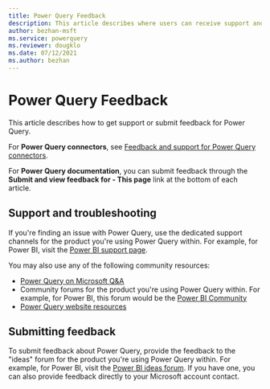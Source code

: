 ```yaml
---
title: Power Query Feedback
description: This article describes where users can receive support and share feedback for Power Query. 
author: bezhan-msft
ms.service: powerquery
ms.reviewer: dougklo
ms.date: 07/12/2021
ms.author: bezhan
---
```


# Power Query Feedback

This article describes how to get support or submit feedback for Power Query.

For **Power Query connectors**, see [Feedback and support for Power Query connectors](Connectors/ConnectorFeedback.md).

For **Power Query documentation**, you can submit feedback through the **Submit and view feedback for - This page** link at the bottom of each article. 

## Support and troubleshooting

If you're finding an issue with Power Query, use the dedicated support channels for the product you're using Power Query within. For example, for Power BI, visit the [Power BI support page](https://powerbi.microsoft.com/support/).

You may also use any of the following community resources:
* [Power Query on Microsoft Q&A](/answers/products/pwrqry)
* Community forums for the product you're using Power Query within. For example, for Power BI, this forum would be the [Power BI Community](https://community.powerbi.com/t5/Power-Query/bd-p/power-bi-services)
* [Power Query website resources](https://powerquery.microsoft.com/resources/)

## Submitting feedback

To submit feedback about Power Query, provide the feedback to the "ideas" forum for the product you're using Power Query within. For example, for Power BI, visit the [Power BI ideas forum](https://ideas.powerbi.com). If you have one, you can also provide feedback directly to your Microsoft account contact.
